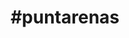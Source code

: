 ---
title: "#puntarenas"
hashtag: "Puntarenas"
tags:
  - City
  - Cities I have visited
  - Costa Rica
---